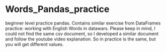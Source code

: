 # Words_Pandas_practice
beginner level practice pandas. Contains similar exercise from DataFrames practice: working with English Words in datawars. Please keep in mind, I could not find the same csv document, so I developed a similar document and follow the youtube video explanation. So in practice is the same, but you will get different values.
